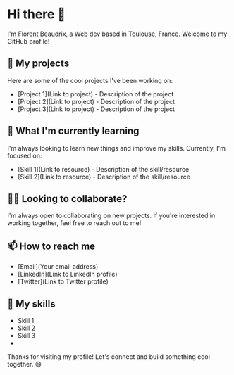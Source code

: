 # Hi there 👋

I'm Florent Beaudrix, a Web dev based in Toulouse, France. Welcome to my GitHub profile!

## 🔭 My projects

Here are some of the cool projects I've been working on:

- [Project 1](Link to project) - Description of the project
- [Project 2](Link to project) - Description of the project
- [Project 3](Link to project) - Description of the project

## 🌱 What I'm currently learning

I'm always looking to learn new things and improve my skills. Currently, I'm focused on:

- [Skill 1](Link to resource) - Description of the skill/resource
- [Skill 2](Link to resource) - Description of the skill/resource

## 👯‍♀️ Looking to collaborate?

I'm always open to collaborating on new projects. If you're interested in working together, feel free to reach out to me!

## 📫 How to reach me

- [Email](Your email address)
- [LinkedIn](Link to LinkedIn profile)
- [Twitter](Link to Twitter profile)

## 🚀 My skills

- Skill 1
- Skill 2
- Skill 3
-

Thanks for visiting my profile! Let's connect and build something cool together. 😄
